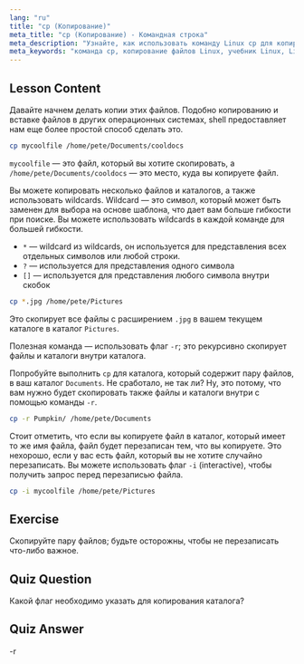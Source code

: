 ```yaml
---
lang: "ru"
title: "cp (Копирование)"
meta_title: "cp (Копирование) - Командная строка"
meta_description: "Узнайте, как использовать команду Linux cp для копирования файлов и каталогов. Изучите такие опции, как -r и wildcards. Начните свое путешествие по Linux сегодня!"
meta_keywords: "команда cp, копирование файлов Linux, учебник Linux, Linux для начинающих, cp -r, wildcards Linux, руководство Linux"
---
```


## Lesson Content

Давайте начнем делать копии этих файлов. Подобно копированию и вставке файлов в других операционных системах, shell предоставляет нам еще более простой способ сделать это.

```bash
cp mycoolfile /home/pete/Documents/cooldocs
```

`mycoolfile` — это файл, который вы хотите скопировать, а `/home/pete/Documents/cooldocs` — это место, куда вы копируете файл.

Вы можете копировать несколько файлов и каталогов, а также использовать wildcards. Wildcard — это символ, который может быть заменен для выбора на основе шаблона, что дает вам больше гибкости при поиске. Вы можете использовать wildcards в каждой команде для большей гибкости.

- `*` — wildcard из wildcards, он используется для представления всех отдельных символов или любой строки.
- `?` — используется для представления одного символа
- `[]` — используется для представления любого символа внутри скобок

```bash
cp *.jpg /home/pete/Pictures
```

Это скопирует все файлы с расширением `.jpg` в вашем текущем каталоге в каталог `Pictures`.

Полезная команда — использовать флаг `-r`; это рекурсивно скопирует файлы и каталоги внутри каталога.

Попробуйте выполнить `cp` для каталога, который содержит пару файлов, в ваш каталог `Documents`. Не сработало, не так ли? Ну, это потому, что вам нужно будет скопировать также файлы и каталоги внутри с помощью команды `-r`.

```bash
cp -r Pumpkin/ /home/pete/Documents
```

Стоит отметить, что если вы копируете файл в каталог, который имеет то же имя файла, файл будет перезаписан тем, что вы копируете. Это нехорошо, если у вас есть файл, который вы не хотите случайно перезаписать. Вы можете использовать флаг `-i` (interactive), чтобы получить запрос перед перезаписью файла.

```bash
cp -i mycoolfile /home/pete/Pictures
```

## Exercise

Скопируйте пару файлов; будьте осторожны, чтобы не перезаписать что-либо важное.

## Quiz Question

Какой флаг необходимо указать для копирования каталога?

## Quiz Answer

-r
